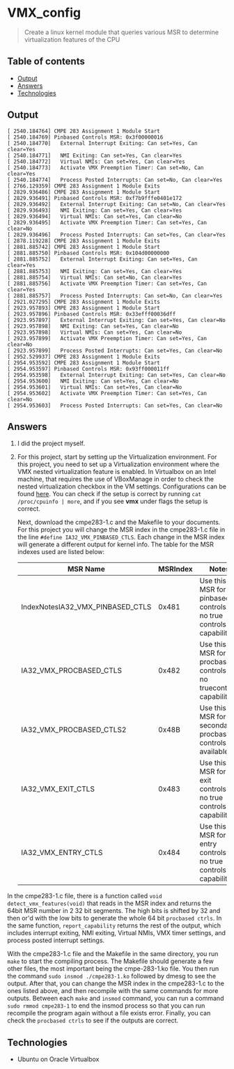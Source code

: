 # VMX_config

> Create a linux kernel module that queries various MSR to determine virtualization features of the CPU

## Table of contents
* [Output](#output)
* [Answers](#answers)
* [Technologies](#technologies)

## Output

```
[ 2540.184764] CMPE 283 Assignment 1 Module Start
[ 2540.184769] Pinbased Controls MSR: 0x3f00000016
[ 2540.184770]   External Interrupt Exiting: Can set=Yes, Can clear=Yes
[ 2540.184771]   NMI Exiting: Can set=Yes, Can clear=Yes
[ 2540.184772]   Virtual NMIs: Can set=Yes, Can clear=Yes
[ 2540.184773]   Activate VMX Preemption Timer: Can set=No, Can clear=Yes
[ 2540.184774]   Process Posted Interrupts: Can set=No, Can clear=Yes
[ 2766.129359] CMPE 283 Assignment 1 Module Exits
[ 2829.936486] CMPE 283 Assignment 1 Module Start
[ 2829.936491] Pinbased Controls MSR: 0xf7b9fffe0401e172
[ 2829.936492]   External Interrupt Exiting: Can set=No, Can clear=Yes
[ 2829.936493]   NMI Exiting: Can set=Yes, Can clear=Yes
[ 2829.936494]   Virtual NMIs: Can set=Yes, Can clear=No
[ 2829.936495]   Activate VMX Preemption Timer: Can set=Yes, Can clear=No
[ 2829.936496]   Process Posted Interrupts: Can set=Yes, Can clear=Yes
[ 2878.119228] CMPE 283 Assignment 1 Module Exits
[ 2881.885742] CMPE 283 Assignment 1 Module Start
[ 2881.885750] Pinbased Controls MSR: 0x104d00000000
[ 2881.885752]   External Interrupt Exiting: Can set=Yes, Can clear=Yes
[ 2881.885753]   NMI Exiting: Can set=Yes, Can clear=Yes
[ 2881.885754]   Virtual NMIs: Can set=No, Can clear=Yes
[ 2881.885756]   Activate VMX Preemption Timer: Can set=Yes, Can clear=Yes
[ 2881.885757]   Process Posted Interrupts: Can set=No, Can clear=Yes
[ 2921.027295] CMPE 283 Assignment 1 Module Exits
[ 2923.957893] CMPE 283 Assignment 1 Module Start
[ 2923.957896] Pinbased Controls MSR: 0x33efff00036dff
[ 2923.957897]   External Interrupt Exiting: Can set=Yes, Can clear=No
[ 2923.957898]   NMI Exiting: Can set=Yes, Can clear=No
[ 2923.957898]   Virtual NMIs: Can set=Yes, Can clear=No
[ 2923.957899]   Activate VMX Preemption Timer: Can set=Yes, Can clear=No
[ 2923.957899]   Process Posted Interrupts: Can set=Yes, Can clear=No
[ 2952.529937] CMPE 283 Assignment 1 Module Exits
[ 2954.953592] CMPE 283 Assignment 1 Module Start
[ 2954.953597] Pinbased Controls MSR: 0x93ff000011ff
[ 2954.953598]   External Interrupt Exiting: Can set=Yes, Can clear=No
[ 2954.953600]   NMI Exiting: Can set=Yes, Can clear=No
[ 2954.953601]   Virtual NMIs: Can set=Yes, Can clear=No
[ 2954.953602]   Activate VMX Preemption Timer: Can set=Yes, Can clear=No
[ 2954.953603]   Process Posted Interrupts: Can set=Yes, Can clear=No
```

## Answers

1. I did the project myself.

2. For this project, start by setting up the Virtualization environment. For this project, you need to set up a Virtualization environment where the VMX nested virtualization feature is enabled. In Virtualbox on an Intel machine, that requires the use of VBoxManage in order to check the nested virtualization checkbox in the VM settings. Configurations can be found [here](https://www.youtube.com/watch?v=JMT2qimIL9Q&ab_channel=DavidBombal). You can check if the setup is correct by running `cat /proc/cpuinfo | more`, and if you see <b>vmx</b> under flags the setup is correct. 
  
    Next, download the cmpe283-1.c and the Makefile to your documents. For this project you will change the MSR index in the cmpe283-1.c file in the line `#define IA32_VMX_PINBASED_CTLS`. Each change in the MSR index will generate a different output for kernel info. The table for the MSR indexes used are listed below:

    | MSR Name                         | MSRIndex | Notes                                                             |
    |----------------------------------|----------|-------------------------------------------------------------------|
    | IndexNotesIA32_VMX_PINBASED_CTLS | 0x481    | Use this MSR for pinbased controls if no true controls capability |
    | IA32_VMX_PROCBASED_CTLS          | 0x482    | Use this MSR for procbased controls if no truecontrols capability |
    | IA32_VMX_PROCBASED_CTLS2         | 0x48B    | Use this MSR for secondary procbased controls, if available       |
    | IA32_VMX_EXIT_CTLS               | 0x483    | Use this MSR for exit controls if no true controls capability     |
    | IA32_VMX_ENTRY_CTLS              | 0x484    | Use this MSR for entry controls if no true controls capability    |

In the cmpe283-1.c file, there is a function called `void detect_vmx_features(void)` that reads in the MSR index and returns the 64bit MSR number in 2 32 bit segments. The high bits is shifted by 32 and then or'd with the low bits to generate the whole 64 bit `procbased ctrls`.
In the same function, `report_capability` returns the rest of the output, which includes interrupt exiting, NMI exiting, Virtual NMIs, VMX timer settings, and process posted interrupt settings.

With the cmpe283-1.c file and the Makefile in the same directory, you run `make` to start the compiling process. The Makefile should generate a few other files, the most important being the cmpe-283-1.ko file. You then run the command `sudo insmod ./cmpe283-1.ko` followed by dmesg to see the output. After that, you can change the MSR index in the cmpe283-1.c to the ones listed above, and then recompile with the same commands for more outputs. Between each `make` and `insmod` command, you can run a command `sudo rmmod cmpe283-1` to end the insmod process so that you can run recompile the program again without a file exists error. Finally, you can check the `procbased ctrls` to see if the outputs are correct.

## Technologies
* Ubuntu on Oracle Virtualbox

